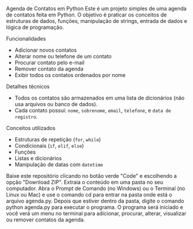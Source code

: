 Agenda de Contatos em Python
Este é um projeto simples de uma agenda de contatos feita em Python. O objetivo é praticar os conceitos de estruturas de dados, funções, manipulação de strings, entrada de dados e lógica de programação.

Funcionalidades
- Adicionar novos contatos
- Alterar nome ou telefone de um contato
- Procurar contato pelo e-mail
- Remover contato da agenda
- Exibir todos os contatos ordenados por nome

Detalhes técnicos
- Todos os contatos são armazenados em uma lista de dicionários (não usa arquivos ou banco de dados).
- Cada contato possui: `nome`, `sobrenome`, `email`, `telefone`, e `data de registro`.

Conceitos utilizados
- Estruturas de repetição (`for`, `while`)
- Condicionais (`if`, `elif`, `else`)
- Funções
- Listas e dicionários
- Manipulação de datas com `datetime`

Baixe este repositório clicando no botão verde "Code" e escolhendo a opção "Download ZIP".
Extraia o conteúdo em uma pasta no seu computador.
Abra o Prompt de Comando (no Windows) ou o Terminal (no Linux ou Mac) e use o comando cd para entrar na pasta onde está o arquivo agenda.py.
Depois que estiver dentro da pasta, digite o comando python agenda.py para executar o programa.
O programa será iniciado e você verá um menu no terminal para adicionar, procurar, alterar, visualizar ou remover contatos da agenda.
